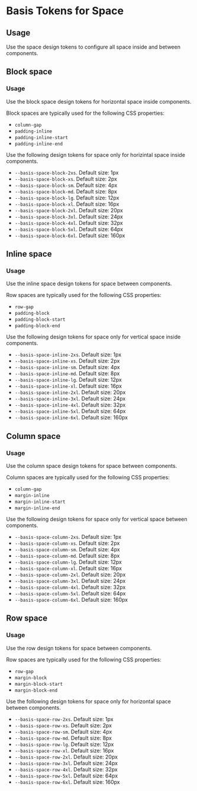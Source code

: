 # Basis Tokens for Space

## Usage

Use the space design tokens to configure all space inside and between components.

## Block space

### Usage

Use the block space design tokens for horizontal space inside components.

Block spaces are typically used for the following CSS properties:

- `column-gap`
- `padding-inline`
- `padding-inline-start`
- `padding-inline-end`

Use the following design tokens for space only for horizintal space inside components.

- `--basis-space-block-2xs`. Default size: 1px
- `--basis-space-block-xs`. Default size: 2px
- `--basis-space-block-sm`. Default size: 4px
- `--basis-space-block-md`. Default size: 8px
- `--basis-space-block-lg`. Default size: 12px
- `--basis-space-block-xl`. Default size: 16px
- `--basis-space-block-2xl`. Default size: 20px
- `--basis-space-block-3xl`. Default size: 24px
- `--basis-space-block-4xl`. Default size: 32px
- `--basis-space-block-5xl`. Default size: 64px
- `--basis-space-block-6xl`. Default size: 160px

## Inline space

### Usage

Use the inline space design tokens for space between components.

Row spaces are typically used for the following CSS properties:

- `row-gap`
- `padding-block`
- `padding-block-start`
- `padding-block-end`

Use the following design tokens for space only for vertical space inside components.

- `--basis-space-inline-2xs`. Default size: 1px
- `--basis-space-inline-xs`. Default size: 2px
- `--basis-space-inline-sm`. Default size: 4px
- `--basis-space-inline-md`. Default size: 8px
- `--basis-space-inline-lg`. Default size: 12px
- `--basis-space-inline-xl`. Default size: 16px
- `--basis-space-inline-2xl`. Default size: 20px
- `--basis-space-inline-3xl`. Default size: 24px
- `--basis-space-inline-4xl`. Default size: 32px
- `--basis-space-inline-5xl`. Default size: 64px
- `--basis-space-inline-6xl`. Default size: 160px

## Column space

### Usage

Use the column space design tokens for space between components.

Column spaces are typically used for the following CSS properties:

- `column-gap`
- `margin-inline`
- `margin-inline-start`
- `margin-inline-end`

Use the following design tokens for space only for vertical space between components.

- `--basis-space-column-2xs`. Default size: 1px
- `--basis-space-column-xs`. Default size: 2px
- `--basis-space-column-sm`. Default size: 4px
- `--basis-space-column-md`. Default size: 8px
- `--basis-space-column-lg`. Default size: 12px
- `--basis-space-column-xl`. Default size: 16px
- `--basis-space-column-2xl`. Default size: 20px
- `--basis-space-column-3xl`. Default size: 24px
- `--basis-space-column-4xl`. Default size: 32px
- `--basis-space-column-5xl`. Default size: 64px
- `--basis-space-column-6xl`. Default size: 160px

## Row space

### Usage

Use the row design tokens for space between components.

Row spaces are typically used for the following CSS properties:

- `row-gap`
- `margin-block`
- `margin-block-start`
- `margin-block-end`

Use the following design tokens for space only for horizontal space between components.

- `--basis-space-row-2xs`. Default size: 1px
- `--basis-space-row-xs`. Default size: 2px
- `--basis-space-row-sm`. Default size: 4px
- `--basis-space-row-md`. Default size: 8px
- `--basis-space-row-lg`. Default size: 12px
- `--basis-space-row-xl`. Default size: 16px
- `--basis-space-row-2xl`. Default size: 20px
- `--basis-space-row-3xl`. Default size: 24px
- `--basis-space-row-4xl`. Default size: 32px
- `--basis-space-row-5xl`. Default size: 64px
- `--basis-space-row-6xl`. Default size: 160px
